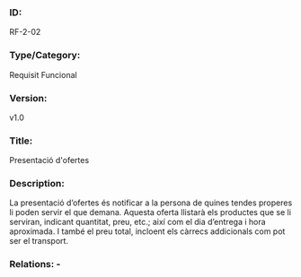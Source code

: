 ### ID:
RF-2-02
### Type/Category:
Requisit Funcional
### Version:
v1.0
### Title:
Presentació d'ofertes
### Description:
La presentació d’ofertes és notificar a la persona de quines tendes properes li poden servir el que demana. Aquesta oferta llistarà els productes que se li serviran, indicant quantitat, preu, etc.; així com el dia d’entrega i hora aproximada. I també el preu total, incloent els càrrecs addicionals com pot ser el transport.
### Relations: -
